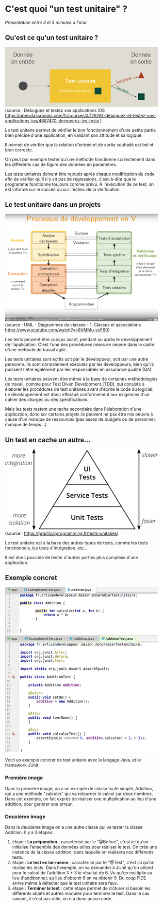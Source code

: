 C'est quoi "un test unitaire" ?
=========================

*Presentation entre 3 et 5 minutes à l'oral*

## Qu'est ce qu'un test unitaire ?

![Qu'est ce qu'un test unitaire](../img/qu_est_ce_test_unitaire.png)
(source : Débuguez et testez vos applications iOS https://openclassrooms.com/fr/courses/4729291-debuguez-et-testez-vos-applications-ios/4887470-decouvrez-les-tests )

Le test unitaire permet de vérifier le bon fonctionnement d'une petite partie bien précise d'une application, en validant son attitude et sa logique.

Il permet de vérifier que la relation d'entrée et de sortie souhaité est bel et bien correcte. 

On peut par exemple tester qu'une méthode fonctionne correctement dans les différents cas de figure des données en paramètres.

Les tests unitaires doivent être rejoués après chaque modification du code afin de vérifier qu'il n'y ait pas de régressions, c'est-à-dire que le programme fonctionne toujours comme prévu. À l'exécution de ce test, on est informé sur le succès ou sur l'échec de la vérification.

## Le test unitaire dans un projets

![Processus de développement](../img/test_unitaires_poo.png) (source : UML - Diagrammes de classes - 1. Classes et associations https://www.youtube.com/watch?v=8VMMu-vcF60)

Les tests peuvent être conçus avant, pendant ou après le développement de l'application. C'est l'une des procédures mises en oeuvre dans le cadre d'une méthode de travail agile.

Les tests unitaires sont écrits soit par le développeur, soit par une autre personne. Ils sont normalement exécutés par les développeurs, bien qu'ils puissent l'être également par les responsables en assurance qualité (QA).

Les tests unitaires peuvent être même à la base de certaines méthodologies de travail, comme pour Test Diven Development (TDD), qui consiste à élaborer les procédures de test unitaires avant d'écrire le code du logiciel. Le développement est donc effectué conformément aux exigences d'un cahier des charges ou des spécifications.

Mais les tests restent une tache secondaire dans l'élaboration d'une application, donc sur certains projets ils peuvent ne pas être mis oeuvre à cause d'un manque de ressources (pas assez de budgets ou de personnel, manque de temps...).

## Un test en cache un autre...

![Pyramide des tests](../img/pyramide_de_tests.png) (source : https://practicalprogramming.fr/tests-unitaires)

Le test unitaire est à la base des autres types de tests, comme les tests fonctionnels, les tests d'intégration, etc...

Il est donc possible de tester d'autres parties plus complexe d'une application.

## Exemple concret


![Le code Java à tester](../img/example_pratique_test_unitaire_java_1.png)
![Un test unitaire sur le code java ci-dessus](../img/example_pratique_test_unitaire_java_2.png)

Voici un exemple concret de test unitaire avec le langage Java, et le framework JUnit.

### Première image
Dans la première image, on a un exrmple de classe toute simple, Addition, qui a une méthode "calculer" qui va retourner le calcul sur deux nombres. Dans cet exemple, on fait exprès de réaliser une multiplication au lieu d'une addition, pour générer une erreur.

### Deuxième image
Dans la deuxième image on a une autre classe qui va tester la classe Addition.
Il y a 3 étapes :
1. étape : **La préparation** : caractérisé par le "@Before", c'est ici qu'on initialise l'ensemble des données utiles pour réaliser le test. On crée une instance de la classe addition, dans laquelle on réalisera nos différents tests.
2. étape : **Le test en lui-même** : caractérisé par le "@Test", c'est ici qu'on réalise les tests. Dans l'exemple, on va demander à JUnit qu'on attend pour le calcul de l'addition 3 + 3 le résultat de 6. Vu qu'on multiplie au lieu d'additionner, au lieu d'obtenir 6 on va obtenir 9. Du coup l'IDE arrive même à détecter que le test unitaire sera faux.
3. étape : **Terminer le test** : cette étape permet de clôturer si besoin les différents objets et autres modules pour terminer le test. Dans le cas suivant, il n'est pas utile, on n'a donc aucun code.

